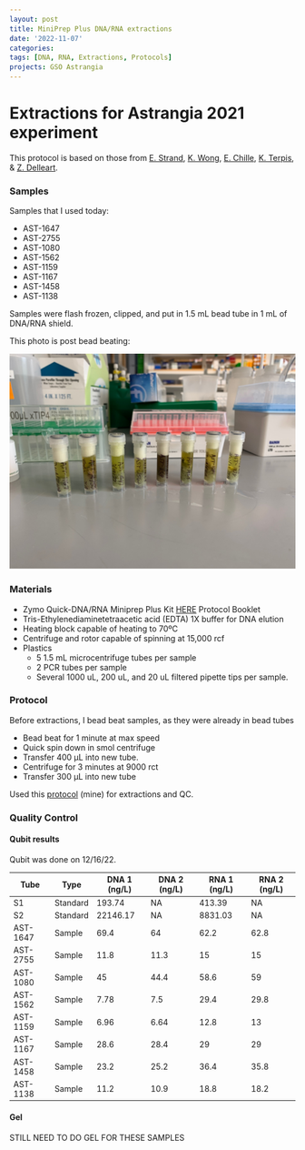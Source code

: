 ```yaml
---
layout: post
title: MiniPrep Plus DNA/RNA extractions
date: '2022-11-07'
categories:
tags: [DNA, RNA, Extractions, Protocols]
projects: GSO Astrangia 
---
```


# Extractions for Astrangia 2021 experiment

This protocol is based on those from [E. Strand](https://github.com/emmastrand/EmmaStrand_Notebook/blob/master/_posts/2019-05-31-Zymo-Duet-RNA-DNA-Extraction-Protocol.md), [K. Wong](https://github.com/kevinhwong1/KevinHWong_Notebook/blob/master/_posts/2019-03-13-Zymo-DNA-RNA-Extract-P.astreoides-Genome.md), [E. Chille](https://echille.github.io/E.-Chille-Open-Lab-Notebook/Protocol-for-DNA-RNA-Extractions-of-Montipora-Coral-Larvae-Using-Zymo-Duet-Extraction-Kit/), [K. Terpis](https://zdellaert.github.io/ZD_Putnam_Lab_Notebook/Protocols_Zymo_Quick_DNA_RNA_Miniprep_Plus/), & [Z. Delleart](https://zdellaert.github.io/ZD_Putnam_Lab_Notebook/Protocols_Zymo_Quick_DNA_RNA_Miniprep_Plus/). 

### Samples 

Samples that I used today: 

- AST-1647
- AST-2755
- AST-1080
- AST-1562
- AST-1159
- AST-1167
- AST-1458
- AST-1138

Samples were flash frozen, clipped, and put in 1.5 mL bead tube in 1 mL of DNA/RNA shield. 

This photo is post bead beating: 

![](https://raw.githubusercontent.com/JillAshey/JillAshey_Putnam_Lab_Notebook/master/images/samples_20221215.jpg)

### Materials 

- Zymo Quick-DNA/RNA Miniprep Plus Kit [HERE](https://files.zymoresearch.com/protocols/_d7003t_d7003_quick-dna-rna_miniprep_plus_kit.pdf) Protocol Booklet
- Tris-Ethylenediaminetetraacetic acid (EDTA) 1X buffer for DNA elution
- Heating block capable of heating to 70ºC
- Centrifuge and rotor capable of spinning at 15,000 rcf
- Plastics 
	- 5 1.5 mL microcentrifuge tubes per sample
	- 2 PCR tubes per sample
	- Several 1000 uL, 200 uL, and 20 uL filtered pipette tips per sample.

### Protocol 

Before extractions, I bead beat samples, as they were already in bead tubes

- Bead beat for 1 minute at max speed 
- Quick spin down in smol centrifuge 
- Transfer 400 μL into new tube. 
- Centrifuge for 3 minutes at 9000 rct
- Transfer 300 μL into new tube

Used this [protocol](https://github.com/JillAshey/JillAshey_Putnam_Lab_Notebook/blob/master/_posts/2022-10-25-MiniprepPlus-DNA:RNA-extractions.md) (mine) for extractions and QC. 

### Quality Control 

#### Qubit results 

Qubit was done on 12/16/22.

| Tube     | Type     | DNA 1 (ng/L) | DNA 2 (ng/L) | RNA 1 (ng/L) | RNA 2 (ng/L) |
| -------- | -------- | ------------ | ------------ | ------------ | ------------ |
| S1       | Standard | 193.74       | NA           | 413.39       | NA           |
| S2       | Standard | 22146.17     | NA           | 8831.03      | NA           |
| AST-1647 | Sample   | 69.4         | 64           | 62.2         | 62.8         |
| AST-2755 | Sample   | 11.8         | 11.3         | 15           | 15           |
| AST-1080 | Sample   | 45           | 44.4         | 58.6         | 59           |
| AST-1562 | Sample   | 7.78         | 7.5          | 29.4         | 29.8         |
| AST-1159 | Sample   | 6.96         | 6.64         | 12.8         | 13           |
| AST-1167 | Sample   | 28.6         | 28.4         | 29           | 29           |
| AST-1458 | Sample   | 23.2         | 25.2         | 36.4         | 35.8         |
| AST-1138 | Sample   | 11.2         | 10.9         | 18.8         | 18.2         |

#### Gel 

STILL NEED TO DO GEL FOR THESE SAMPLES
